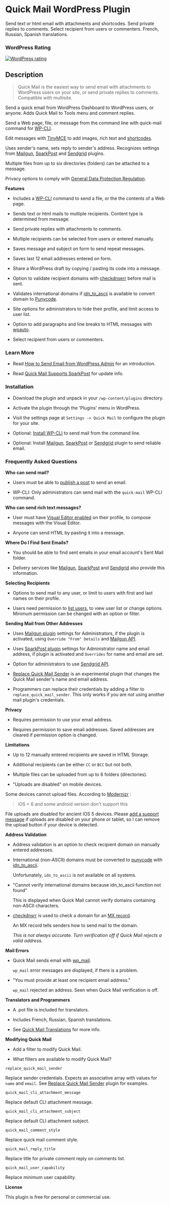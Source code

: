 Quick Mail WordPress Plugin
====================

Send text or html email with attachments and shortcodes. Send private replies to comments. Select recipient from users or commenters. French, Russian, Spanish translations.

### WordPress Rating
[![WordPress rating](https://img.shields.io/wordpress/plugin/r/quick-mail.svg?maxAge=2592000)]()

Description
-----------

>Quick Mail is the easiest way to send email with attachments to WordPress users on your site, or send private replies to comments. Compatible with multisite.

Send a quick email from WordPress Dashboard to WordPress users, or anyone. Adds Quick Mail to Tools menu and comment replies.

Send a Web page, file, or message from the command line with quick-mail command for [WP-CLI](https://wp-cli.org/).

Edit messages with [TinyMCE](https://codex.wordpress.org/TinyMCE) to add images, rich text and [shortcodes](https://codex.wordpress.org/Shortcode).

Uses sender's name, sets reply to sender's address. Recognizes settings from [Mailgun](https://wordpress.org/plugins/mailgun/), [SparkPost](https://wordpress.org/plugins/sparkpost/) and [Sendgrid](https://wordpress.org/plugins/sendgrid-email-delivery-simplified/) plugins.

Multiple files from up to six directories (folders) can be attached to a message.

Privacy options to comply with [General Data Protection Regulation](https://en.wikipedia.org/wiki/General_Data_Protection_Regulation).

__Features__

* Includes a [WP-CLI](https://wp-cli.org/) command to send a file, or the the contents of a Web page.

* Sends text or html mails to multiple recipients. Content type is determined from message.

* Send private replies with attachments to comments.

* Multiple recipients can be selected from users or entered manually.

* Saves message and subject on form to send repeat messages.

* Saves last 12 email addresses entered on form.

* Share a WordPress draft by copying / pasting its code into a message.

* Option to validate recipient domains with [checkdnserr](http://php.net/manual/en/function.checkdnsrr.php) before mail is sent.

* Validates international domains if [idn_to_ascii](http://php.net/manual/en/function.idn-to-ascii.php) is available to convert domain to [Punycode](https://tools.ietf.org/html/rfc3492).

* Site options for administrators to hide their profile, and limit access to user list.

* Option to add paragraphs and line breaks to HTML messages with [wpauto](https:/codex.wordpress.org/Function_Reference/wpautop).

* Select recipient from users or commenters.

### Learn More
* Read [How to Send Email from WordPress Admin](https://wheredidmybraingo.com/quick-mail-wordpress-plugin-update-send-email-to-site-users/) for an introduction.

* Read [Quick Mail Supports SparkPost](https://wheredidmybraingo.com/quick-mail-wordpress-plugin-supports-sparkpost/) for update info.

### Installation ###

* Download the plugin and unpack in your `/wp-content/plugins` directory.

* Activate the plugin through the 'Plugins' menu in WordPress.

* Visit the settings page at `Settings -> Quick Mail` to configure the plugin for your site.

* Optional: [Install WP-CLI](https://wp-cli.org/#installing) to send mail from the command line.

* Optional: Install [Mailgun](https://wordpress.org/extend/plugins/mailgun/), [SparkPost](https://wordpress.org/plugins/sparkpost/) or [Sendgrid](https://wordpress.org/plugins/sendgrid-email-delivery-simplified/) plugin to send reliable email.

### Frequently Asked Questions ###

__Who can send mail?__

* Users must be able to [publish a post](http://codex.wordpress.org/Roles_and_Capabilities#publish_posts) to send an email.

* WP-CLI: Only administrators can send mail with the `quick-mail` WP-CLI command.

__Who can send rich text messages?__

* User must have [Visual Editor enabled](https://codex.wordpress.org/Function_Reference/user_can_richedit) on their profile, to compose messages with the Visual Editor.

* Anyone can send HTML by pasting it into a message.

__Where Do I Find Sent Emails?__

* You should be able to find sent emails in your email account's Sent Mail folder.

* Delivery services like [Mailgun](https://www.mailgun.com/), [SparkPost](https://wordpress.org/plugins/sparkpost/) and [Sendgrid](https://sendgrid.com/) also provide this information. 

__Selecting Recipients__

* Options to send mail to any user, or limit to users with first and last names on their profile.

* Users need permission to [list users](http://codex.wordpress.org/Roles_and_Capabilities#list_users), to view user list or change options. Minimum permission can be changed with an option or filter.

__Sending Mail from Other Addresses__

* Uses [Mailgun plugin](http://wordpress.org/extend/plugins/mailgun/) settings for Administrators, if the plugin is activated, using `Override "From" Details` and [Mailgun API](https://documentation.mailgun.com/en/latest/api_reference.html).

* Uses [SparkPost plugin](https://wordpress.org/plugins/sparkpost/) settings for Administrator name and email address, if plugin is activated and `Overrides` for name and email are set.

* Option for administrators to use [Sendgrid API](https://sendgrid.com/solutions/sendgrid-api/). 

* [Replace Quick Mail Sender](https://github.com/mitchelldmiller/replace-quick-mail-sender/releases/latest) is an experimental plugin that changes the Quick Mail sender's name and email address.

* Programmers can replace their credentials by adding a filter to `replace_quick_mail_sender`. This only works if you are not using another mail plugin's credentials.

__Privacy__

* Requires permission to use your email address.

* Requires permission to save email addresses. Saved addresses are cleared if permission option is changed.

__Limitations__

* Up to 12 manually entered recipients are saved in HTML Storage.

* Additional recipients can be either `CC` or `BCC` but not both.

* Multiple files can be uploaded from up to 6 folders (directories).

* "Uploads are disabled" on mobile devices.

Some devices cannot upload files. According to [Modernizr](https://modernizr.com/download#fileinput-inputtypes-setclasses) :
> iOS < 6 and some android version don't support this

File uploads are disabled for ancient IOS 5 devices. Please [add a support message](https://wordpress.org/support/plugin/quick-mail) if uploads are disabled on your phone or tablet, so I can remove the upload button if your device is detected.

__Address Validation__

* Address validation is an option to check recipient domain on manually entered addresses.

* International (non-ASCII) domains must be converted to [punycode](https://tools.ietf.org/html/rfc3492) with [idn_to_ascii](http://php.net/manual/en/function.idn-to-ascii.php).


  Unfortunately, `idn_to_ascii` is not available on all systems.

* "Cannot verify international domains because idn_to_ascii function not found"

  This is displayed when Quick Mail cannot verify domains containing non-ASCII characters.

* [checkdnsrr](http://php.net/manual/en/function.checkdnsrr.php) is used to check a domain for an [MX record](https://en.wikipedia.org/wiki/MX_record).


  An MX record tells senders how to send mail to the domain.
  
  *This is not always accurate. Turn verification off if Quick Mail rejects a valid address.*

__Mail Errors__

* Quick Mail sends email with [wp_mail](https://developer.wordpress.org/reference/functions/wp_mail/).

  `wp_mail` error messages are displayed, if there is a problem.

* "You must provide at least one recipient email address."

   `wp_mail` rejected an address. Seen when Quick Mail verification is off.
   
__Translators and Programmers__

* A .pot file is included for translators.

* Includes French, Russian, Spanish translations.

* See [Quick Mail Translations](https://translate.wordpress.org/projects/wp-plugins/quick-mail) for more info.

__Modifying Quick Mail__

* Add a filter to modify Quick Mail.

- What filters are available to modify Quick Mail?

`replace_quick_mail_sender`

  Replace sender credentials. Expects an associative array with values for `name` and `email`. See [Replace Quick Mail Sender](https://github.com/mitchelldmiller/replace-quick-mail-sender) plugin for examples.

`quick_mail_cli_attachment_message`

  Replace default CLI attachment message.
  
`quick_mail_cli_attachment_subject`

  Replace default CLI attachment subject.

`quick_mail_comment_style`

  Replace quick mail comment style.
  
`quick_mail_reply_title`
  
  Replace title for private comment reply on comments list.

`quick_mail_user_capability`
  
  Replace minimum user capability.
  
__License__

This plugin is free for personal or commercial use. 
